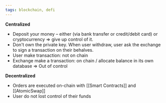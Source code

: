 ```yaml
---
tags: blockchain, defi
---
```


**Centralized**

- Deposit your money – either (via bank transfer or credit/debit card) or cryptocurrency => give up control of it.
- Don't own the private key. When user withdraw, user ask the exchange to sign a transaction on their behalves.
- User make transaction: not on chain
- Exchange make a transaction: on chain / allocate balance in its own database
  => Out of control

**Decentralized**

- Orders are executed on-chain with [[Smart Contracts]] and [[AtomicSwap]]
- User do not lost control of their funds

